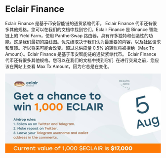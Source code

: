 # Eclair Finance

Eclair Finance 是基于币安智能链的通货紧缩代币。 Eclair Finance 代币还有很多其他规格。您可以在我们的文档中找到它们。Eclair Finance 是 Binance 智能链上的 Yield Farm，使用 PantherSwap 路由器，具有许多独特和创造性的功能。这是我们最初的路线图。优先级取决于我们认为最重要的内容，以及社区请求和反馈。所以将来可能会改变。超过总供应量 0.5% 的转账将被拒绝（Max Tx Amount）。Eclair Finance 是基于币安智能链的通货紧缩代币。 Eclair Finance 代币还有很多其他规格。您可以在我们的文档中找到它们.
在进行交易之前，您应该在网站上查看 Max Tx Amount，因为它总是在变化。

![E66k0-FXIAcs8Qr](E66k0-FXIAcs8Qr.jpg)
